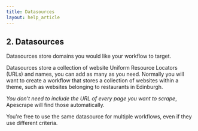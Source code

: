 ```yaml
---
title: Datasources
layout: help_article
---
```


## 2. Datasources

Datasources store domains you would like your workflow to target.

Datasources store a collection of website Uniform Resource Locators (URLs) and names, you can add as many as you need. Normally you will want to create a workflow that stores a collection of websites within a theme, such as websites belonging to restaurants in Edinburgh.

*You don't need to include the URL of every page you want to scrape*, Apescrape will find those automatically.

You're free to use the same datasource for multiple workflows, even if they use different criteria.